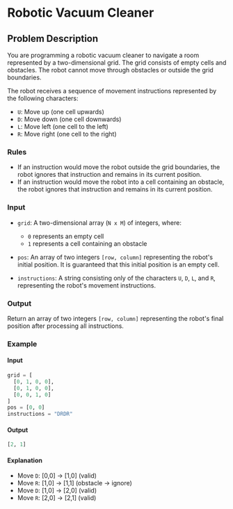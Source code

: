 # Robotic Vacuum Cleaner

## Problem Description

You are programming a robotic vacuum cleaner to navigate a room represented by a two-dimensional grid. The grid consists of empty cells and obstacles. The robot cannot move through obstacles or outside the grid boundaries.

The robot receives a sequence of movement instructions represented by the following characters:
- `U`: Move up (one cell upwards)
- `D`: Move down (one cell downwards)
- `L`: Move left (one cell to the left)
- `R`: Move right (one cell to the right)

### Rules
- If an instruction would move the robot outside the grid boundaries, the robot ignores that instruction and remains in its current position.
- If an instruction would move the robot into a cell containing an obstacle, the robot ignores that instruction and remains in its current position.

### Input

- `grid`: A two-dimensional array (`N x M`) of integers, where:
  - `0` represents an empty cell
  - `1` represents a cell containing an obstacle

- `pos`: An array of two integers `[row, column]` representing the robot's initial position. It is guaranteed that this initial position is an empty cell.

- `instructions`: A string consisting only of the characters `U`, `D`, `L`, and `R`, representing the robot's movement instructions.

### Output

Return an array of two integers `[row, column]` representing the robot's final position after processing all instructions.

### Example

#### Input
```python
grid = [
  [0, 1, 0, 0],
  [0, 1, 0, 0],
  [0, 0, 1, 0]
]
pos = [0, 0]
instructions = "DRDR"
```

#### Output
```python
[2, 1]
```

#### Explanation
- Move `D`: [0,0] → [1,0] (valid)
- Move `R`: [1,0] → [1,1] (obstacle → ignore)
- Move `D`: [1,0] → [2,0] (valid)
- Move `R`: [2,0] → [2,1] (valid)

